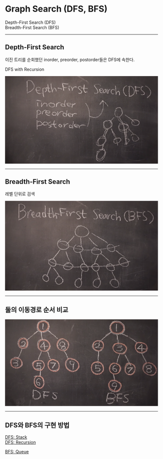 # Graph Search (DFS, BFS)

Depth-First Search (DFS)  
Breadth-First Search (BFS)  

---

## Depth-First Search  

이진 트리를 순회했던 inorder, preorder, postorder들은 DFS에 속한다.  

DFS with Recursion  

![](/img/dfs.png)

---

## Breadth-First Search   

레벨 단위로 검색  

![](/img/bfs.png)

---

## 둘의 이동경로 순서 비교  

![](/img/sequence.png)  

---

## DFS와 BFS의 구현 방법

[DFS: Stack](https://www.youtube.com/watch?v=_hxFgg7TLZQ&list=PLjSkJdbr_gFY8VgactUs6_Jc9Ke8cPzZP&t=1m30s)  
[DFS: Recursion](https://www.youtube.com/watch?v=_hxFgg7TLZQ&list=PLjSkJdbr_gFY8VgactUs6_Jc9Ke8cPzZP&t=5m19s)  

[BFS: Queue](https://www.youtube.com/watch?v=_hxFgg7TLZQ&list=PLjSkJdbr_gFY8VgactUs6_Jc9Ke8cPzZP&t=3m11s)  





 

